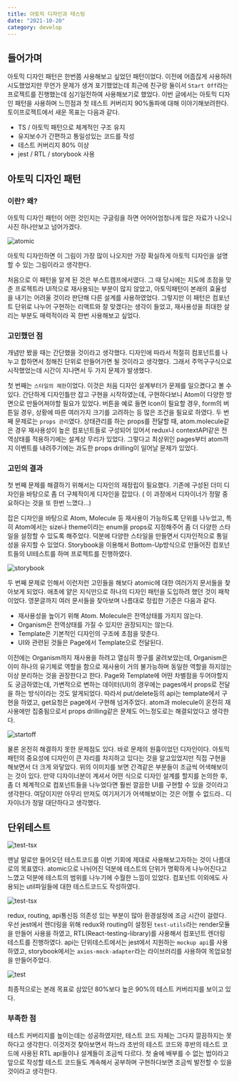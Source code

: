 ```yaml
---
title: 아토믹 디자인과 테스팅
date: "2021-10-20"
category: develop
---
```


## 들어가며

아토믹 디자인 패턴은 한번쯤 사용해보고 싶었던 패턴이었다. 이전에 어줍잖게 사용하려 시도했었지만 무언가 문제가 생겨 포기했었는데 최근에 친구랑 둘이서 `Start Off`라는 프로젝트를 진행했는데 심기일전하여 사용해보기로 했었다. 이번 글에서는 아토믹 디자인 패턴을 사용하며 느낀점과 첫 테스트 커버리지 90%돌파에 대해 이야기해보려한다. 토이프로젝트에서 새운 목표는 다음과 같다.

- TS / 아토믹 패턴으로 체계적인 구조 유지
- 유지보수가 간편하고 통일성있는 코드를 작성
- 테스트 커버리지 80% 이상
- jest / RTL / storybook 사용

## 아토믹 디자인 패턴

### 이란? 왜?

아토믹 디자인 패턴이 어떤 것인지는 구글링을 하면 어어어엄청나게 많은 자료가 나오니 사진 하나만보고 넘어가겠다.

![atomic](/develop/images/atomic-atomic.png)

아토믹 디자인하면 이 그림이 가장 많이 나오지만 가장 확실하게 아토믹 디자인을 설명할 수 있는 그림이라고 생각한다.

처음으로 이 패턴을 알게 된 것은 부스트캠프에서였다. 그 때 당시에는 지도에 초점을 맞춘 프로젝트라 UI적으로 재사용되는 부분이 많지 않았고, 아토믹패턴이 본래의 효율성을 내기는 어려울 것이라 판단해 다른 설계를 사용하였었다. 그렇지만 이 패턴은 컴포넌트 단위로 나누어 구현하는 리액트와 잘 맞겠다는 생각이 들었고, 재사용성을 최대한 살리는 부분도 매력적이라 꼭 한번 사용해보고 싶었다.

### 고민했던 점

개념만 봤을 때는 간단했을 것이라고 생각했다. 디자인에 따라서 적절히 컴포넌트를 나누고 합하면서 정해진 단위로 만들어가면 될 것이라고 생각했다. 그래서 주먹구구식으로 시작했었는데 시간이 지나면서 두 가지 문제가 발생했다.

첫 번째는 `스타일의 제한`이었다. 이것은 처음 디자인 설계부터가 문제를 일으켰다고 볼 수 있다. 간단하게 디자인틀만 잡고 구현을 시작하였는데, 구현하다보니 Atom이 다양한 방면으로 만들어져야할 필요가 있었다. 버튼을 예로 들면 Icon이 필요할 경우, form의 버튼일 경우, 상황에 따른 여러가지 크기를 고려하는 등 많은 조건을 필요로 하였다. 두 번째 문제로는 `props 관리`였다. 상태관리를 하는 props를 전달할 때, atom.molecule같은 경우 재사용성이 높은 컴포넌트들로 구성되어 있어서 redux나 contextAPI같은 전역상태를 적용하기에는 설계상 무리가 있었다. 그렇다고 최상위인 pages부터 atom까지 이벤트를 내려주기에는 과도한 props drilling이 일어날 문제가 있었다.

### 고민의 결과

첫 번째 문제를 해결하기 위해서는 디자인의 재정립이 필요했다. 기존에 구성된 더미 디자인을 바탕으로 좀 더 구체적이게 디자인을 잡았다. ( 이 과정에서 디자이너가 정말 중요하다는 것을 또 한번 느꼈다...)

잡은 디자인을 바탕으로 Atom, Molecule 등 재사용이 가능하도록 단위를 나누었고, 특히 Atom에서는 size나 theme이라는 enum을 props로 지정해주어 좀 더 다양한 스타일을 설정할 수 있도록 해주었다. 덕분에 다양한 스타일을 만들면서 디자인적으로 통일성을 유지할 수 있었다. Storybook을 이용해서 Bottom-Up방식으로 만들어진 컴포넌트들의 UI테스트를 하며 프로젝트를 진행하였다.

![storybook](/develop/images/atomic-storybook.png)

두 번째 문제로 인해서 이런저런 고민들을 해보다 atomic에 대한 여러가지 문서들을 찾아보게 되었다. 애초에 얕은 지식만으로 하나의 디자인 패턴을 도입하려 했던 것이 패착이었다. 영문글까지 여러 문서들을 찾아보며 나름대로 정립한 기준은 다음과 같다.

- 재사용성을 높이기 위해 Atom. Molecule은 전역상태를 가지지 않는다.
- Organism은 전역상태를 가질 수 있지만 권장되지는 않는다.
- Template은 기본적인 디자인의 구조에 초점을 맞춘다.
- UI와 관련된 것들은 Page에서 Template으로 전달된다.

이전에는 Organism까지 재사용을 하려고 열심히 짱구를 굴려보았는데, Organism은 이미 하나의 유기체로 역할을 함으로 재사용이 거의 불가능하며 동일한 역할을 하지않는이상 분리하는 것을 권장한다고 한다. Page와 Template에 어떤 차별점을 두어야할지도 궁금하였는데, 가변적으로 변하는 데이터(UI)의 경우에는 pages에서 props로 전달을 하는 방식이라는 것도 알게되었다. 따라서 put/delete등의 api는 template에서 구현을 하였고, get요청은 page에서 구현해 넘겨주었다. atom과 molecule이 온전히 재사용에만 집중됨으로서 props drilling같은 문제도 어느정도로는 해결되었다고 생각한다.

![startoff](/develop/images/atomic-startoff.png)

물론 온전히 해결하지 못한 문제점도 있다. 바로 문제의 원흉이었던 디자인이다. 아토믹 패턴의 중요성에 디자인이 큰 자리를 차지하고 있다는 것을 알고있었지만 직접 구현을 해보면서 더 크게 와닿았다. 위의 이미지를 보면 간격같은 부분들이 조금씩 어색해보이는 것이 있다. 만약 디자이너분이 계셔서 어떤 식으로 디자인 설계를 할지를 논의한 후, 좀 더 체계적으로 컴포넌트들을 나누었다면 훨씬 깔끔한 UI를 구현할 수 있을 것이라고 생각한다. 여담이지만 아무리 만져도 여기저기가 어색해보이는 것은 어쩔 수 없드라.. 디자이너가 정말 대단하다고 생각했다.

## 단위테스트

![test-tsx](/develop/images/atomic-test-tsx.png)

맨날 말로만 들어오던 테스트코드를 이번 기회에 제대로 사용해보고자하는 것이 나름대로의 목표였다. atomic으로 나뉘어진 덕분에 테스트의 단위가 명확하게 나누어진다고 느꼈고 덕분에 테스트의 범위를 나누기에 수월한 느낌이 있었다. 컴포넌트 이외에도 사용되는 util파일들에 대한 테스트코드도 작성하였다.

![test-tsx](/develop/codes/atomic-render.png)

redux, routing, api통신등 의존성 있는 부분이 많아 환경설정에 조금 시간이 걸렸다. 우선 jest에서 렌더링을 위해 redux와 routing이 설정된 `test-utils`라는 render모듈을 만들어 사용을 하였고, RTL(React-testing-library)를 사용해서 컴포넌트 렌더링 테스트를 진행하였다. api는 단위테스트에서는 jest에서 지원하는 `mockup api`를 사용하였고, storybook에서는 `axios-mock-adapter`라는 라이브러리를 사용하여 목업요청을 만들어주었다.

![test](/develop/images/atomic-test.png)

최종적으로는 본래 목표로 삼았던 80%보다 높은 90%의 테스트 커버리지를 보이고 있다.

### 부족한 점

테스트 커버리지를 높이는데는 성공하였지만, 테스트 코드 자체는 그다지 깔끔하지는 못하다고 생각한다. 이것저것 찾아보면서 하느라 초반의 테스트 코드와 후반의 테스트 코드에 사용된 RTL api들이나 설계들이 조금씩 다르다. 첫 술에 배부를 수 없는 법이라고 앞으로 작성할 테스트 코드들도 계속해서 공부하며 구현하다보면 조금씩 발전할 수 있을것이라고 생각한다.

